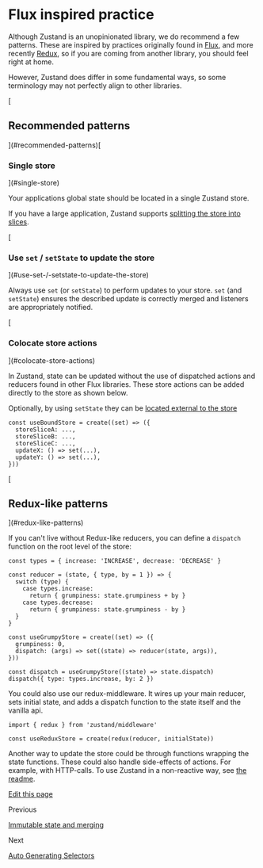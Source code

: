 Flux inspired practice
======================

Although Zustand is an unopinionated library, we do recommend a few patterns. These are inspired by practices originally found in [Flux](https://github.com/facebookarchive/flux), and more recently [Redux](https://redux.js.org/understanding/thinking-in-redux/three-principles), so if you are coming from another library, you should feel right at home.

However, Zustand does differ in some fundamental ways, so some terminology may not perfectly align to other libraries.

[

Recommended patterns
--------------------

](#recommended-patterns)[

### Single store

](#single-store)

Your applications global state should be located in a single Zustand store.

If you have a large application, Zustand supports [splitting the store into slices](./slices-pattern).

[

### Use `set` / `setState` to update the store

](#use-set-/-setstate-to-update-the-store)

Always use `set` (or `setState`) to perform updates to your store. `set` (and `setState`) ensures the described update is correctly merged and listeners are appropriately notified.

[

### Colocate store actions

](#colocate-store-actions)

In Zustand, state can be updated without the use of dispatched actions and reducers found in other Flux libraries. These store actions can be added directly to the store as shown below.

Optionally, by using `setState` they can be [located external to the store](./practice-with-no-store-actions)

    const useBoundStore = create((set) => ({
      storeSliceA: ...,
      storeSliceB: ...,
      storeSliceC: ...,
      updateX: () => set(...),
      updateY: () => set(...),
    }))
    

[

Redux-like patterns
-------------------

](#redux-like-patterns)

If you can't live without Redux-like reducers, you can define a `dispatch` function on the root level of the store:

    const types = { increase: 'INCREASE', decrease: 'DECREASE' }
    
    const reducer = (state, { type, by = 1 }) => {
      switch (type) {
        case types.increase:
          return { grumpiness: state.grumpiness + by }
        case types.decrease:
          return { grumpiness: state.grumpiness - by }
      }
    }
    
    const useGrumpyStore = create((set) => ({
      grumpiness: 0,
      dispatch: (args) => set((state) => reducer(state, args)),
    }))
    
    const dispatch = useGrumpyStore((state) => state.dispatch)
    dispatch({ type: types.increase, by: 2 })
    

You could also use our redux-middleware. It wires up your main reducer, sets initial state, and adds a dispatch function to the state itself and the vanilla api.

    import { redux } from 'zustand/middleware'
    
    const useReduxStore = create(redux(reducer, initialState))
    

Another way to update the store could be through functions wrapping the state functions. These could also handle side-effects of actions. For example, with HTTP-calls. To use Zustand in a non-reactive way, see [the readme](https://github.com/pmndrs/zustand#readingwriting-state-and-reacting-to-changes-outside-of-components).

[Edit this page](https://github.com/pmndrs/zustand/edit/main/docs/guides/flux-inspired-practice.md)

Previous

[Immutable state and merging](/guides/immutable-state-and-merging)

Next

[Auto Generating Selectors](/guides/auto-generating-selectors)
